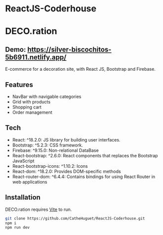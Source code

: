 # ReactJS-Coderhouse

# DECO.ration
## Demo: https://silver-biscochitos-5b6911.netlify.app/

E-commerce for a decoration site, with React JS, Bootstrap and Firebase.

## Features

- NavBar with navigable categories
- Grid with products
- Shopping cart
- Order management

## Tech

- React: ^18.2.0: JS library for building user interfaces.
- Bootstrap: ^5.2.3: CSS framework.
- Firebase: ^9.15.0: Non-relational DataBase
- React-bootstrap: ^2.6.0: React components that replaces the Bootstrap JavaScript
- React-bootstrap-icons: ^1.10.2: Icons
- React-dom: ^18.2.0: Provides DOM-specific methods 
- React-router-dom: ^6.4.4: Contains bindings for using React Router in web applications

## Installation

DECO.ration requires [Vite](https://vitejs.dev/guide/) to run.

```sh
git clone https://github.com/CatheHuguet/ReactJS-Coderhouse.git
npm i
npm run dev
```

